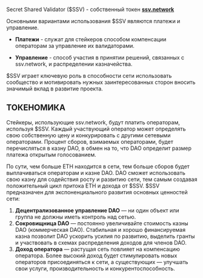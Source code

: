 Secret Shared Validator ($SSV) - собственный токен **<a href="https://ssv.network/">ssv.network</a>**

Основными вариантами использования $SSV являются платежи и управление.

* **Платежи** - служат для стейкеров способом компенсации операторам за управление их валидаторами.

* **Управление** - способ участия в принятии решений, связанных с ssv.network, и распределении казначейства.

$SSV играет ключевую роль в способности сети использовать сообщество и мотивировать нужных заинтересованных сторон вносить значимый вклад в развитие проекта.

## ТОКЕНОМИКА

Стейкеры, использующие ssv.network, будут платить операторам, используя $SSV. Каждый участвующий оператор может определять свою собственную цену и конкурировать с другими сетевыми операторами. 
Процент сборов, взимаемых операторами, будет перечисляться в казну DAO, в обмен на то, что DAO определит размер платежа открытым голосованием.


По сути, чем больше ETH находится в сети, тем больше сборов будет выплачиваться операторам и казне DAO. 
DAO сможет использовать свою казну для содействия росту и развитию сети, тем самым создавая положительный цикл притока ETH и дохода от $SSV.
$SSV предназначен для экспоненциального развития основных ценностей сети:

1. **Децентрализованное управление DAO** — ни один объект или группа не должны иметь контроль над сетью.
2. **Сокровищница DAO** — постоянно увеличивайте стоимость казны DAO (коммерческая DAO). Стабильная и хорошо финансируемая казна позволит DAO ускорить усилия по развитию, выделить гранты и участвовать в схемах распределения доходов для членов DAO.
3. **Доход оператора** — растущая сеть повлияет на компенсацию оператора. Более высокий доход будет стимулировать новых операторов присоединяться к сети, а существующих — улучшать свои услуги, производительность и конкурентоспособность.
